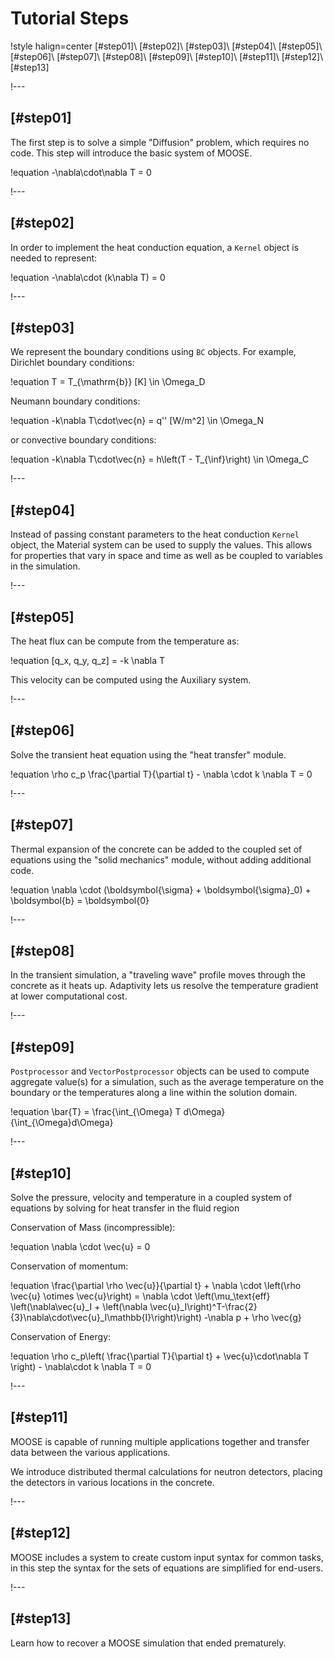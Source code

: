 # Tutorial Steps

!style halign=center
[#step01]\\
[#step02]\\
[#step03]\\
[#step04]\\
[#step05]\\
[#step06]\\
[#step07]\\
[#step08]\\
[#step09]\\
[#step10]\\
[#step11]\\
[#step12]\\
[#step13]

!---

## [#step01]

The first step is to solve a simple "Diffusion" problem, which requires no code. This step
will introduce the basic system of MOOSE.

!equation
-\nabla\cdot\nabla T = 0

!---

## [#step02]

In order to implement the heat conduction equation, a `Kernel` object is needed to represent:

!equation
-\nabla\cdot (k\nabla T) = 0

!---

## [#step03]

We represent the boundary conditions using `BC` objects. For example, Dirichlet boundary conditions:

!equation
T = T_{\mathrm{b}} [K] \in \Omega_D

Neumann boundary conditions:

!equation
-k\nabla T\cdot\vec{n} = q'' [W/m^2] \in \Omega_N

or convective boundary conditions:

!equation
-k\nabla T\cdot\vec{n} = h\left(T - T_{\inf}\right) \in \Omega_C

!---

## [#step04]

Instead of passing constant parameters to the heat conduction `Kernel` object, the Material
system can be used to supply the values. This allows for properties that vary in space and time
as well as be coupled to variables in the simulation.

!---

## [#step05]

The heat flux can be compute from the temperature as:

!equation
[q_x, q_y, q_z] = -k \nabla T

This velocity can be computed using the Auxiliary system.

!---

## [#step06]

Solve the transient heat equation using the "heat transfer" module.

!equation
\rho c_p \frac{\partial T}{\partial t} - \nabla \cdot k \nabla T = 0

!---

## [#step07]

Thermal expansion of the concrete can be added to the coupled set of equations
using the "solid mechanics" module, without adding additional code.

!equation
\nabla \cdot (\boldsymbol{\sigma} + \boldsymbol{\sigma}_0) + \boldsymbol{b} = \boldsymbol{0}

!---

## [#step08]

In the transient simulation, a "traveling wave" profile moves through the concrete as it heats up.
Adaptivity lets us resolve the temperature gradient at lower computational cost.

!---

## [#step09]

`Postprocessor` and `VectorPostprocessor` objects can be used to compute aggregate value(s) for a
simulation, such as the average temperature on the boundary or the temperatures along a line
within the solution domain.

!equation
\bar{T} = \frac{\int_{\Omega} T d\Omega}{\int_{\Omega}d\Omega}

!---

## [#step10]

Solve the pressure, velocity and temperature in a coupled system of equations by solving for heat transfer
in the fluid region

Conservation of Mass (incompressible):

!equation
\nabla \cdot \vec{u} = 0

Conservation of momentum:

!equation
\frac{\partial \rho  \vec{u}}{\partial t} + \nabla \cdot \left(\rho \vec{u} \otimes \vec{u}\right)
= \nabla \cdot \left(\mu_\text{eff} \left(\nabla\vec{u}_I + \left(\nabla \vec{u}_I\right)^T-\frac{2}{3}\nabla\cdot\vec{u}_I\mathbb{I}\right)\right) -\nabla p + \rho \vec{g}

Conservation of Energy:

!equation
\rho c_p\left( \frac{\partial T}{\partial t} + \vec{u}\cdot\nabla T \right) - \nabla\cdot k \nabla T = 0

!---

## [#step11]

MOOSE is capable of running multiple applications together and transfer data between the various
applications.

We introduce distributed thermal calculations for neutron detectors, placing the detectors
in various locations in the concrete.

!---

## [#step12]

MOOSE includes a system to create custom input syntax for common tasks, in this step the syntax
for the sets of equations are simplified for end-users.

!---

## [#step13]

Learn how to recover a MOOSE simulation that ended prematurely.
